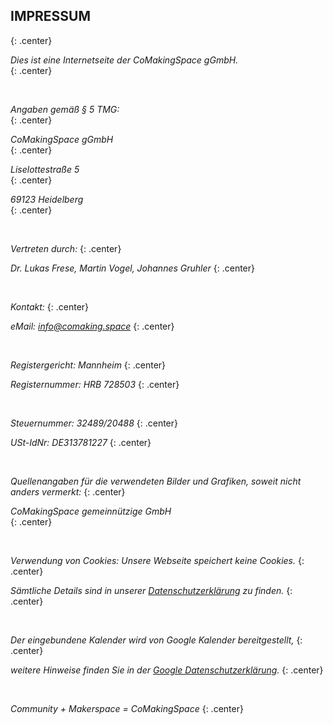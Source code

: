 ## IMPRESSUM
{: .center}
<br />

*Dies ist eine Internetseite der CoMakingSpace gGmbH.*  
{: .center}


<br />

*Angaben gemäß § 5 TMG:*  
{: .center}

*CoMakingSpace gGmbH*  
{: .center}

*Liselottestraße 5*  
{: .center}

*69123 Heidelberg*  
{: .center}

<br />


*Vertreten durch:*
{: .center}

*Dr. Lukas Frese, Martin Vogel, Johannes Gruhler*
{: .center}

<br />


*Kontakt:*
{: .center}

*eMail: info@comaking.space*
{: .center}

<br />


*Registergericht: Mannheim*
{: .center}

*Registernummer: HRB 728503*
{: .center}

<br />

*Steuernummer: 32489/20488*
{: .center}

*USt-IdNr: DE313781227*
{: .center}

<br />

*Quellenangaben für die verwendeten Bilder und Grafiken, soweit nicht anders vermerkt:*
{: .center}

*CoMakingSpace gemeinnützige GmbH*  
{: .center}

<br />

*Verwendung von Cookies: Unsere Webseite speichert keine Cookies.*
{: .center}

*Sämtliche Details sind in unserer [Datenschutzerklärung](/datenschutz/) zu finden.*
{: .center}

<br />

*Der eingebundene Kalender wird von Google Kalender bereitgestellt,*
{: .center}

*weitere Hinweise finden Sie in der [Google Datenschutzerklärung](http://www.google.com/intl/de/policies/privacy/).*
{: .center}

<br />


*Community + Makerspace = CoMakingSpace*
{: .center}
